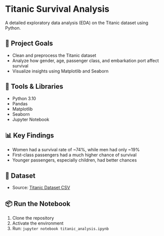 # Titanic Survival Analysis

A detailed exploratory data analysis (EDA) on the Titanic dataset using Python.

## 📌 Project Goals
- Clean and preprocess the Titanic dataset
- Analyze how gender, age, passenger class, and embarkation port affect survival
- Visualize insights using Matplotlib and Seaborn

## 🧰 Tools & Libraries
- Python 3.10
- Pandas
- Matplotlib
- Seaborn
- Jupyter Notebook

## 📊 Key Findings
- Women had a survival rate of ~74%, while men had only ~19%
- First-class passengers had a much higher chance of survival
- Younger passengers, especially children, had better chances

## 📁 Dataset
- Source: [Titanic Dataset CSV](https://raw.githubusercontent.com/datasciencedojo/datasets/master/titanic.csv)

## 📦 Run the Notebook
1. Clone the repository
2. Activate the environment
3. Run: `jupyter notebook titanic_analysis.ipynb`
